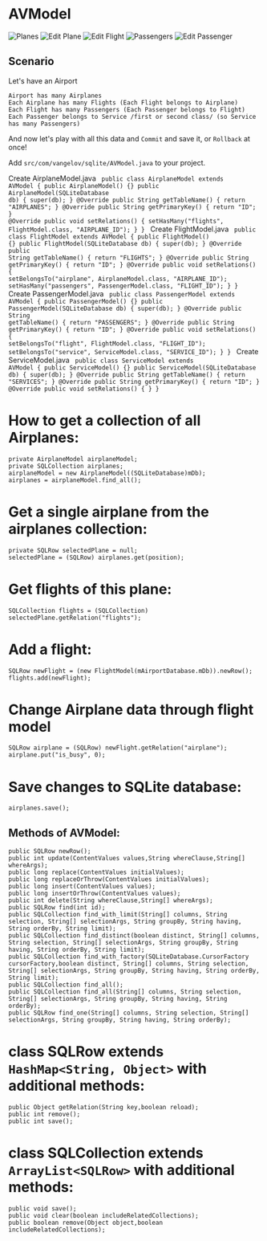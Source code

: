 # AVModel

![Planes](https://github.com/AlexVangelov/AVModel/raw/master/planes.png)
![Edit Plane](https://github.com/AlexVangelov/AVModel/raw/master/edit_plane.png)
![Edit Flight](https://github.com/AlexVangelov/AVModel/raw/master/edit_flights.png)
![Passengers](https://github.com/AlexVangelov/AVModel/raw/master/passangers.png)
![Edit Passenger](https://github.com/AlexVangelov/AVModel/raw/master/edit_passenger.png)

## Scenario

Let's have an Airport

	Airport has many Airplanes
	Each Airplane has many Flights (Each Flight belongs to Airplane)
	Each Flight has many Passengers (Each Passenger belongs to Flight)
	Each Passenger belongs to Service /first or second class/ (so Service has many Passengers)
	
And now let's play with all this data and `Commit` and save it, or `Rollback` at once! 

Add `src/com/vangelov/sqlite/AVModel.java` to your project.
	
Create AirplaneModel.java
	<code>
	public class AirplaneModel extends AVModel {
		public AirplaneModel() {}
		public AirplaneModel(SQLiteDatabase db) { super(db); }
		@Override
		public String getTableName() { return "AIRPLANES"; }
		@Override
		public String getPrimaryKey() { return "ID"; }
		@Override
		public void setRelations() {
			setHasMany("flights", FlightModel.class, "AIRPLANE_ID");
		}
	}
	</code>
Create FlightModel.java
	<code>
	public class FlightModel extends AVModel {
		public FlightModel() {}
		public FlightModel(SQLiteDatabase db) { super(db); }
		@Override
		public String getTableName() { return "FLIGHTS"; }
		@Override
		public String getPrimaryKey() { return "ID"; }
		@Override
		public void setRelations() {
			setBelongsTo("airplane", AirplaneModel.class, "AIRPLANE_ID");
			setHasMany("passengers", PassengerModel.class, "FLIGHT_ID");
		}
	}
	</code>
Create PassengerModel.java
	<code>
	public class PassengerModel extends AVModel {
		public PassengerModel() {}
		public PassengerModel(SQLiteDatabase db) { super(db); }
		@Override
		public String getTableName() { return "PASSENGERS"; }
		@Override
		public String getPrimaryKey() { return "ID"; }
		@Override
		public void setRelations() {
			setBelongsTo("flight", FlightModel.class, "FLIGHT_ID");
			setBelongsTo("service", ServiceModel.class, "SERVICE_ID");
		}
	}
	</code>
Create ServiceModel.java
	<code>
	public class ServiceModel extends AVModel {
		public ServiceModel() {}
		public ServiceModel(SQLiteDatabase db) { super(db); }
		@Override
		public String getTableName() { return "SERVICES"; }
		@Override
		public String getPrimaryKey() { return "ID"; }
		@Override
		public void setRelations() { }
	}
	</code>
# How to get a collection of all Airplanes:
	private AirplaneModel airplaneModel;
	private SQLCollection airplanes;
	airplaneModel = new AirplaneModel((SQLiteDatabase)mDb);
	airplanes = airplaneModel.find_all();
	
# Get a single airplane from the airplanes collection:
	private SQLRow selectedPlane = null;
	selectedPlane = (SQLRow) airplanes.get(position);

# Get flights of this plane:
	SQLCollection flights = (SQLCollection) selectedPlane.getRelation("flights");

# Add a flight:	
	SQLRow newFlight = (new FlightModel(mAirportDatabase.mDb)).newRow();
	flights.add(newFlight);
	
# Change Airplane data through flight model
	SQLRow airplane = (SQLRow) newFlight.getRelation("airplane");
	airplane.put("is_busy", 0);
	
# Save changes to SQLite database:
	airplanes.save();
	
	
## Methods of AVModel:
	public SQLRow newRow();
	public int update(ContentValues values,String whereClause,String[] whereArgs);
	public long replace(ContentValues initialValues);
	public long replaceOrThrow(ContentValues initialValues);
	public long insert(ContentValues values);
	public long insertOrThrow(ContentValues values);
	public int delete(String whereClause,String[] whereArgs);
	public SQLRow find(int id);
	public SQLCollection find_with_limit(String[] columns, String selection, String[] selectionArgs, String groupBy, String having, String orderBy, String limit);
	public SQLCollection find_distinct(boolean distinct, String[] columns, String selection, String[] selectionArgs, String groupBy, String having, String orderBy, String limit);
	public SQLCollection find_with_factory(SQLiteDatabase.CursorFactory cursorFactory,boolean distinct, String[] columns, String selection, String[] selectionArgs, String groupBy, String having, String orderBy, String limit);
	public SQLCollection find_all();
	public SQLCollection find_all(String[] columns, String selection, String[] selectionArgs, String groupBy, String having, String orderBy);
	public SQLRow find_one(String[] columns, String selection, String[] selectionArgs, String groupBy, String having, String orderBy);
	
	
# class SQLRow extends `HashMap<String, Object>` with additional methods:
	public Object getRelation(String key,boolean reload);
	public int remove();
	public int save(); 

# class SQLCollection extends `ArrayList<SQLRow>` with additional methods:
	public void save();
	public void clear(boolean includeRelatedCollections);
	public boolean remove(Object object,boolean includeRelatedCollections);
	
	 
